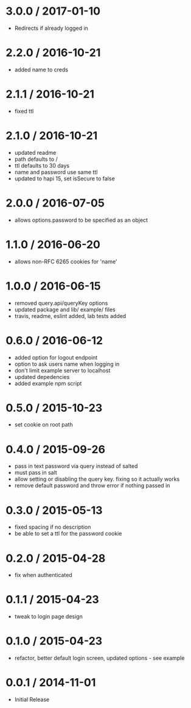 
3.0.0 / 2017-01-10
==================

  * Redirects if already logged in

2.2.0 / 2016-10-21
==================

  * added name to creds

2.1.1 / 2016-10-21
==================

  * fixed ttl

2.1.0 / 2016-10-21
==================

  * updated readme
  * path defaults to /
  * ttl defaults to 30 days
  * name and password use same ttl
  * updated to hapi 15, set isSecure to false

2.0.0 / 2016-07-05
==================

  * allows options.password to be specified as an object

1.1.0 / 2016-06-20
==================

  * allows non-RFC 6265 cookies for 'name'

1.0.0 / 2016-06-15
==================

  * removed query.api/queryKey options
  * updated package and lib/ example/ files
  * travis, readme, eslint added, lab tests added

0.6.0 / 2016-06-12
==================

  * added option for logout endpoint
  * option to ask users name when logging in
  * don't limit example server to localhost
  * updated depedencies
  * added example npm script

0.5.0 / 2015-10-23
==================

  * set cookie on root path

0.4.0 / 2015-09-26
==================

  * pass in text password via query instead of salted
  * must pass in salt
  * allow setting or disabling the query key.  fixing so it actually works
  * remove default password and throw error if nothing passed in

0.3.0 / 2015-05-13
==================

  * fixed spacing if no description
  * be able to set a ttl for the password cookie


0.2.0 / 2015-04-28
==================

  * fix when authenticated


0.1.1 / 2015-04-23
==================

  * tweak to login page design


0.1.0 / 2015-04-23
==================

  * refactor, better default login screen, updated options - see example


0.0.1 / 2014-11-01 
==================

  * Initial Release
